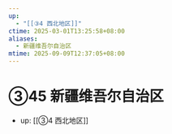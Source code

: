 ```yaml
---
up:
  - "[[③4 西北地区]]"
ctime: 2025-03-01T13:25:58+08:00
aliases:
  - 新疆维吾尔自治区
mtime: 2025-09-09T12:37:05+08:00
---
```


# ③45 新疆维吾尔自治区

- up: [[③4 西北地区]]
